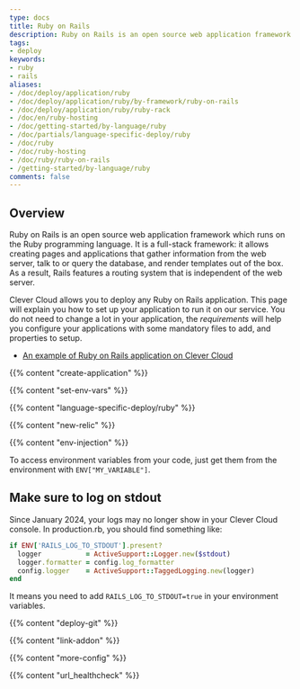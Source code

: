 ```yaml
---
type: docs
title: Ruby on Rails
description: Ruby on Rails is an open source web application framework which runs on the Ruby programming language
tags:
- deploy
keywords:
- ruby
- rails
aliases:
- /doc/deploy/application/ruby
- /doc/deploy/application/ruby/by-framework/ruby-on-rails
- /doc/deploy/application/ruby/ruby-rack
- /doc/en/ruby-hosting
- /doc/getting-started/by-language/ruby
- /doc/partials/language-specific-deploy/ruby
- /doc/ruby
- /doc/ruby-hosting
- /doc/ruby/ruby-on-rails
- /getting-started/by-language/ruby
comments: false
---
```


## Overview

Ruby on Rails is an open source web application framework which runs on the Ruby programming language. It is a full-stack framework: it allows creating pages and applications that gather information from the web server, talk to or query the database, and render templates out of the box. As a result, Rails features a routing system that is independent of the web server.

Clever Cloud allows you to deploy any Ruby on Rails application. This page will explain you how to set up your application to run it on our service.
You do not need to change a lot in your application, the *requirements* will help you configure your applications with some mandatory files to add, and properties to setup.

- [An example of Ruby on Rails application on Clever Cloud](https://GitHub.com/CleverCloudDemos/demo-rubyonrails-pg-rest)

{{% content "create-application" %}}

{{% content "set-env-vars" %}}

{{% content "language-specific-deploy/ruby" %}}

{{% content "new-relic" %}}

{{% content "env-injection" %}}

To access environment variables from your code, just get them from the environment with `ENV["MY_VARIABLE"]`.

## Make sure to log on stdout

Since January 2024, your logs may no longer show in your Clever Cloud console.
In production.rb, you should find something like:

```ruby
if ENV['RAILS_LOG_TO_STDOUT'].present?
  logger           = ActiveSupport::Logger.new($stdout)
  logger.formatter = config.log_formatter
  config.logger    = ActiveSupport::TaggedLogging.new(logger)
end
```

It means you need to add `RAILS_LOG_TO_STDOUT=true` in your environment variables.

{{% content "deploy-git" %}}

{{% content "link-addon" %}}

{{% content "more-config" %}}

{{% content "url_healthcheck" %}}
